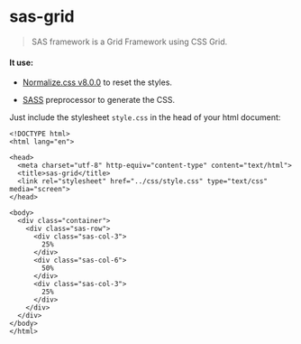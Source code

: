 # sas-grid
> SAS framework is a Grid Framework using CSS Grid.

#### It use:

* [Normalize.css v8.0.0](https://necolas.github.io/normalize.css/) to reset the styles.

* [SASS](http://sass-lang.com/) preprocessor to generate the CSS.

Just include the stylesheet ```style.css``` in the head of your html document:
```
<!DOCTYPE html>
<html lang="en">

<head>
  <meta charset="utf-8" http-equiv="content-type" content="text/html">
  <title>sas-grid</title>
  <link rel="stylesheet" href="../css/style.css" type="text/css" media="screen">
</head>

<body>
  <div class="container">
    <div class="sas-row">
      <div class="sas-col-3">
        25%
      </div>
      <div class="sas-col-6">
        50%
      </div>
      <div class="sas-col-3">
        25%
      </div>
    </div>
  </div>
</body>
</html>
```

